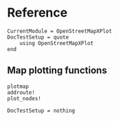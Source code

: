 Reference
=========

```@meta
CurrentModule = OpenStreetMapXPlot
DocTestSetup = quote
    using OpenStreetMapXPlot
end
```

Map plotting functions
----------------------

```@docs
plotmap
addroute!
plot_nodes!
```


```@meta
DocTestSetup = nothing
```
